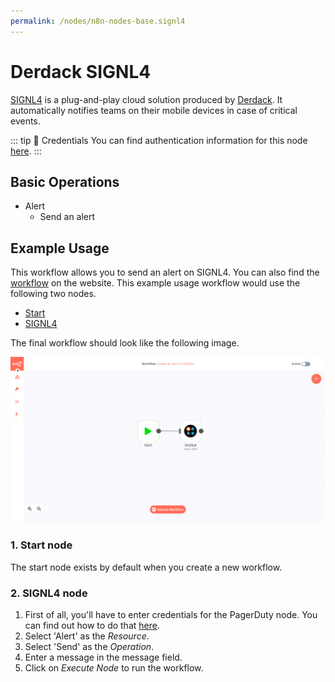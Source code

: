 ```yaml
---
permalink: /nodes/n8n-nodes-base.signl4
---
```


# Derdack SIGNL4

[SIGNL4](https://www.signl4.com/) is a plug-and-play cloud solution produced by [Derdack](https://www.derdack.com/). It automatically notifies teams on their mobile devices in case of critical events.

::: tip 🔑 Credentials
You can find authentication information for this node [here](../../../credentials/SIGNL4/README.md).
:::

## Basic Operations

- Alert
    - Send an alert

## Example Usage

This workflow allows you to send an alert on SIGNL4. You can also find the [workflow](https://n8n.io/workflows/441) on the website. This example usage workflow would use the following two nodes.
- [Start](../../core-nodes/Start/README.md)
- [SIGNL4]()

The final workflow should look like the following image.

![A workflow with the SIGNL4 node](./workflow.png)

### 1. Start node

The start node exists by default when you create a new workflow.

### 2. SIGNL4 node

1. First of all, you'll have to enter credentials for the PagerDuty node. You can find out how to do that [here](../../../credentials/SIGNL4/README.md).
2. Select 'Alert' as the *Resource*.
3. Select 'Send' as the *Operation*.
4. Enter a message in the message field.
5. Click on *Execute Node* to run the workflow.